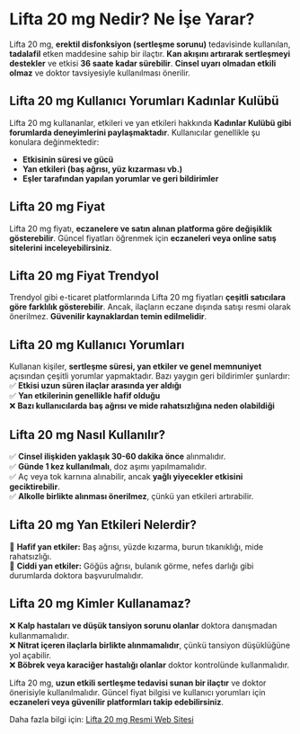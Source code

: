 # Lifta 20 mg Nedir? Ne İşe Yarar?

Lifta 20 mg, **erektil disfonksiyon (sertleşme sorunu)** tedavisinde kullanılan, **tadalafil** etken maddesine sahip bir ilaçtır. **Kan akışını artırarak sertleşmeyi destekler** ve etkisi **36 saate kadar sürebilir**. **Cinsel uyarı olmadan etkili olmaz** ve doktor tavsiyesiyle kullanılması önerilir.  

## Lifta 20 mg Kullanıcı Yorumları Kadınlar Kulübü  

Lifta 20 mg kullananlar, etkileri ve yan etkileri hakkında **Kadınlar Kulübü gibi forumlarda deneyimlerini paylaşmaktadır**. Kullanıcılar genellikle şu konulara değinmektedir:  
- **Etkisinin süresi ve gücü**  
- **Yan etkileri (baş ağrısı, yüz kızarması vb.)**  
- **Eşler tarafından yapılan yorumlar ve geri bildirimler**  

## Lifta 20 mg Fiyat  

Lifta 20 mg fiyatı, **eczanelere ve satın alınan platforma göre değişiklik gösterebilir**. Güncel fiyatları öğrenmek için **eczaneleri veya online satış sitelerini inceleyebilirsiniz**.  

## Lifta 20 mg Fiyat Trendyol  

Trendyol gibi e-ticaret platformlarında Lifta 20 mg fiyatları **çeşitli satıcılara göre farklılık gösterebilir**. Ancak, ilaçların eczane dışında satışı resmi olarak önerilmez. **Güvenilir kaynaklardan temin edilmelidir**.  

## Lifta 20 mg Kullanıcı Yorumları  

Kullanan kişiler, **sertleşme süresi, yan etkiler ve genel memnuniyet** açısından çeşitli yorumlar yapmaktadır. Bazı yaygın geri bildirimler şunlardır:  
✅ **Etkisi uzun süren ilaçlar arasında yer aldığı**  
✅ **Yan etkilerinin genellikle hafif olduğu**  
❌ **Bazı kullanıcılarda baş ağrısı ve mide rahatsızlığına neden olabildiği**  

## Lifta 20 mg Nasıl Kullanılır?  
✅ **Cinsel ilişkiden yaklaşık 30-60 dakika önce** alınmalıdır.  
✅ **Günde 1 kez kullanılmalı**, doz aşımı yapılmamalıdır.  
✅ Aç veya tok karnına alınabilir, ancak **yağlı yiyecekler etkisini geciktirebilir**.  
✅ **Alkolle birlikte alınması önerilmez**, çünkü yan etkileri artırabilir.  

## Lifta 20 mg Yan Etkileri Nelerdir?  
🔹 **Hafif yan etkiler:** Baş ağrısı, yüzde kızarma, burun tıkanıklığı, mide rahatsızlığı.  
🔹 **Ciddi yan etkiler:** Göğüs ağrısı, bulanık görme, nefes darlığı gibi durumlarda doktora başvurulmalıdır.  

## Lifta 20 mg Kimler Kullanamaz?  
❌ **Kalp hastaları ve düşük tansiyon sorunu olanlar** doktora danışmadan kullanmamalıdır.  
❌ **Nitrat içeren ilaçlarla birlikte alınmamalıdır**, çünkü tansiyon düşüklüğüne yol açabilir.  
❌ **Böbrek veya karaciğer hastalığı olanlar** doktor kontrolünde kullanmalıdır.  

Lifta 20 mg, **uzun etkili sertleşme tedavisi sunan bir ilaçtır** ve doktor önerisiyle kullanılmalıdır. Güncel fiyat bilgisi ve kullanıcı yorumları için **eczaneleri veya güvenilir platformları takip edebilirsiniz**.

Daha fazla bilgi için: [Lifta 20 mg Resmi Web Sitesi](https://www.lifta20mg.org/)
